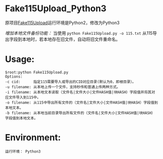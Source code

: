 # Fake115Upload_Python3
原项目<a title="Fake115Upload" target="_blank" href="https://github.com/T3rry7f/Fake115Upload">Fake115Upload</a>运行环境是Python2，修改为Python3

*增加本地文件备份功能：*
当使用 `python Fake115Upload.py -o 115.txt` 从115导出字段到本地时，若本地存在旧文件，自动将旧文件重命名。

# Usage:
```
$root:python Fake115Upload.py 
Options:
-c cid:      指定115需要导入或导出的CID对应目录(默认为0，即根目录）。
-u filename: 从本地上传一个文件，支持秒传和普通上传两种方式。
-i filename: 从本地文本读取（文件名|文件大小|文件HASH值|块HASH）字段值并将其对应文件导入到115中。
-o filename: 从115中导出所有文件的（文件名|文件大小|文件HASH值|块HASH）字段值到本地文本。
-b filename: 从本地当前目录导出所有文件的（文件名|文件大小|文件HASH值|块HASH）字段值到本地文本。

```
# Environment:
  ```
  运行环境： Python3 
  ```

